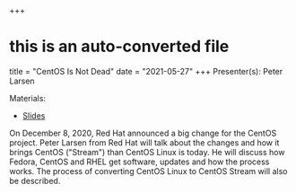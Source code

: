 +++
# this is an auto-converted file
title = "CentOS Is Not Dead"
date = "2021-05-27"
+++
Presenter(s): Peter Larsen

Materials:
* [Slides](/presentation_materials/CentOS_Is_Not_Dead--2021-05-27/larsen.centos.not.dead.pdf)

On December 8, 2020, Red Hat announced a big change for the CentOS project. Peter Larsen from Red Hat will talk about the changes and how it brings CentOS ("Stream") than CentOS Linux is today. He will discuss how Fedora, CentOS and RHEL get software, updates and how the process works. The process of converting CentOS Linux to CentOS Stream will also be described.
